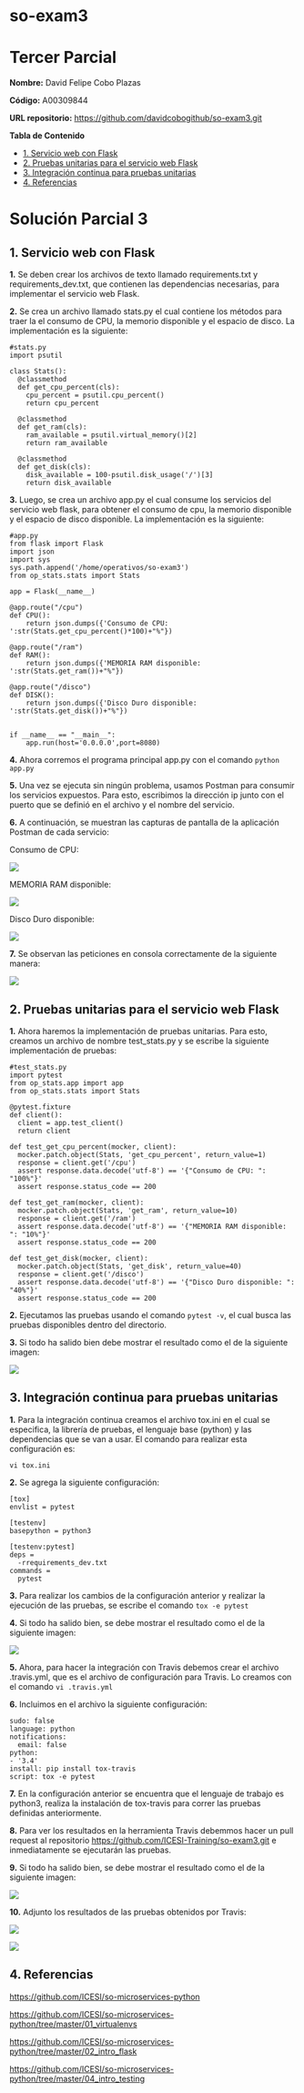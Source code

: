 # so-exam3

# Tercer Parcial
 
**Nombre:** David Felipe Cobo Plazas

**Código:** A00309844

**URL repositorio:** https://github.com/davidcobogithub/so-exam3.git 

**Tabla de Contenido**

  - [1. Servicio web con Flask](#1-instalación-de-zsh)
  - [2. Pruebas unitarias para el servicio web Flask](#2-instalación-del-plugin-zsh-autosuggestions)
  - [3. Integración continua para pruebas unitarias](#3-instalación-y-configuración-de-tmux)
  - [4. Referencias](#4-instalación-y-configuración-de-tmux)

# Solución Parcial 3

##  1. Servicio web con Flask

**1.** Se deben crear los archivos de texto llamado requirements.txt y requirements_dev.txt, que contienen las dependencias necesarias, para implementar el servicio web Flask.

**2.** Se crea un archivo llamado stats.py el cual contiene los métodos para traer la el consumo de CPU, la memorio disponible y el espacio de disco. La implementación es la siguiente:

```
#stats.py
import psutil

class Stats():
  @classmethod
  def get_cpu_percent(cls):
    cpu_percent = psutil.cpu_percent()
    return cpu_percent

  @classmethod
  def get_ram(cls):
    ram_available = psutil.virtual_memory()[2]
    return ram_available

  @classmethod
  def get_disk(cls):
    disk_available = 100-psutil.disk_usage('/')[3]
    return disk_available
```

**3.** Luego, se crea un archivo app.py el cual consume los servicios del servicio web flask, para obtener el consumo de cpu, la memorio disponible y el espacio de disco disponible. La implementación es la siguiente:

```
#app.py
from flask import Flask
import json
import sys
sys.path.append('/home/operativos/so-exam3')
from op_stats.stats import Stats

app = Flask(__name__)

@app.route("/cpu")
def CPU():
    return json.dumps({'Consumo de CPU: ':str(Stats.get_cpu_percent()*100)+"%"})

@app.route("/ram")
def RAM():
    return json.dumps({'MEMORIA RAM disponible: ':str(Stats.get_ram())+"%"})

@app.route("/disco")
def DISK():
    return json.dumps({'Disco Duro disponible: ':str(Stats.get_disk())+"%"})


if __name__ == "__main__":
    app.run(host='0.0.0.0',port=8080)
```

**4.** Ahora corremos el programa principal app.py con el comando ``` python app.py ```

**5.** Una vez se ejecuta sin ningún problema, usamos Postman para consumir los servicios expuestos. Para esto, escribimos la dirección ip junto con el puerto que se definió en el archivo y el nombre del servicio.

**6.** A continuación, se muestran las capturas de pantalla de la aplicación Postman de cada servicio:

Consumo de CPU:

![](imagenes/3.jpg)

MEMORIA RAM disponible:

![](imagenes/4.jpg)

Disco Duro disponible:

![](imagenes/2.jpg)

**7.** Se observan las peticiones en consola correctamente de la siguiente manera:

![](imagenes/5.jpg)

##  2. Pruebas unitarias para el servicio web Flask

**1.** Ahora haremos la implementación de pruebas unitarias. Para esto, creamos un archivo de nombre test_stats.py y se escribe la siguiente implementación de pruebas:

```
#test_stats.py
import pytest
from op_stats.app import app
from op_stats.stats import Stats

@pytest.fixture
def client():
  client = app.test_client()
  return client

def test_get_cpu_percent(mocker, client):
  mocker.patch.object(Stats, 'get_cpu_percent', return_value=1)
  response = client.get('/cpu')
  assert response.data.decode('utf-8') == '{"Consumo de CPU: ": "100%"}'
  assert response.status_code == 200

def test_get_ram(mocker, client):
  mocker.patch.object(Stats, 'get_ram', return_value=10)
  response = client.get('/ram')
  assert response.data.decode('utf-8') == '{"MEMORIA RAM disponible: ": "10%"}'
  assert response.status_code == 200

def test_get_disk(mocker, client):
  mocker.patch.object(Stats, 'get_disk', return_value=40)
  response = client.get('/disco')
  assert response.data.decode('utf-8') == '{"Disco Duro disponible: ": "40%"}'
  assert response.status_code == 200
```

**2.** Ejecutamos las pruebas usando el comando ``` pytest -v ```, el cual busca las pruebas disponibles dentro del directorio.

**3.** Si todo ha salido bien debe mostrar el resultado como el de la siguiente imagen:

![](imagenes/6.jpg)

##  3. Integración continua para pruebas unitarias

**1.** Para la integración continua creamos el archivo tox.ini en el cual se especifica, la librería de pruebas, el lenguaje base (python) y las dependencias que se van a usar. El comando para realizar esta configuración es:

```
vi tox.ini
```

**2.** Se agrega la siguiente configuración:

```
[tox]
envlist = pytest 

[testenv]
basepython = python3

[testenv:pytest]
deps =
  -rrequirements_dev.txt
commands =
  pytest
```

**3.** Para realizar los cambios de la configuración anterior y realizar la ejecución de las pruebas, se escribe el comando ``` tox -e pytest ```

**4.** Si todo ha salido bien, se debe mostrar el resultado como el de la siguiente imagen:

![](imagenes/7.jpg)

**5.** Ahora, para hacer la integración con Travis debemos crear el archivo .travis.yml, que es el archivo de configuración para Travis. Lo creamos con el comando ``` vi .travis.yml ```

**6.** Incluimos en el archivo la siguiente configuración:

```
sudo: false
language: python
notifications:
  email: false
python:
- '3.4'
install: pip install tox-travis
script: tox -e pytest
```

**7.** En la configuración anterior se encuentra que el lenguaje de trabajo es python3, realiza la instalación de tox-travis para correr las pruebas definidas anteriormente.

**8.** Para ver los resultados en la herramienta Travis debemmos hacer un pull request al repositorio https://github.com/ICESI-Training/so-exam3.git e inmediatamente se ejecutarán las pruebas.

**9.** Si todo ha salido bien, se debe mostrar el resultado como el de la siguiente imagen:

![](imagenes/10.jpg)

**10.** Adjunto los resultados de las pruebas obtenidos por Travis:

![](imagenes/8.jpg)

![](imagenes/9.jpg)

## 4. Referencias 

https://github.com/ICESI/so-microservices-python

https://github.com/ICESI/so-microservices-python/tree/master/01_virtualenvs

https://github.com/ICESI/so-microservices-python/tree/master/02_intro_flask

https://github.com/ICESI/so-microservices-python/tree/master/04_intro_testing
